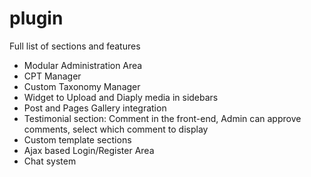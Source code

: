# plugin 

Full list of sections and features 

* Modular Administration  Area
* CPT Manager
* Custom Taxonomy Manager
* Widget to Upload and Diaply media in sidebars
* Post and Pages Gallery integration
* Testimonial section: Comment in the front-end, Admin can approve comments, select which comment to display
* Custom template sections
* Ajax based Login/Register Area
* Chat system

